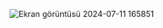 ![Ekran görüntüsü 2024-07-11 165851](https://github.com/grbzemir/React18js/assets/125201557/af8c29b1-5430-437a-89e9-5570ea21058f)
